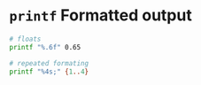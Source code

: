 # `printf` Formatted output

```bash
# floats
printf "%.6f" 0.65

# repeated formating
printf "%4s;" {1..4}
```
